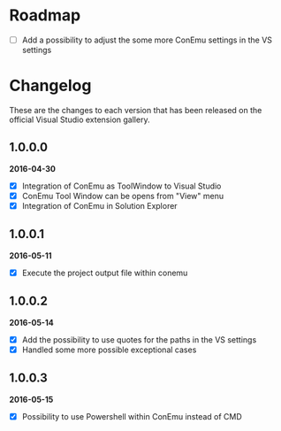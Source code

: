 # Roadmap

- [ ] Add a possibility to adjust the some more ConEmu settings in the VS settings

# Changelog

These are the changes to each version that has been released
on the official Visual Studio extension gallery.

## 1.0.0.0

**2016-04-30**

- [x] Integration of ConEmu as ToolWindow to Visual Studio
- [x] ConEmu Tool Window can be opens from "View" menu
- [x] Integration of ConEmu in Solution Explorer

## 1.0.0.1

**2016-05-11**

- [x] Execute the project output file within conemu

## 1.0.0.2

**2016-05-14**

- [x] Add the possibility to use quotes for the paths in the VS settings
- [x] Handled some more possible exceptional cases

## 1.0.0.3

**2016-05-15**

- [x] Possibility to use Powershell within ConEmu instead of CMD